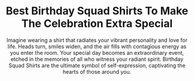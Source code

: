 ---
layout: post
title: Best Birthday Squad Shirts To Make The Celebration Extra Special
subtitle: Imagine wearing a shirt that radiates your vibrant personality and love for life. Heads turn, smiles widen, and the air fills with contagious energy as you enter the room. Your special day becomes an extraordinary event, etched in the memories of all who witness your radiant spirit. Birthday Squad Shirts are the ultimate symbol of self-expression, captivating the hearts of those around you.
header-img: "img/post/2023/09/copied/birthday-squad-shirts.jpg"
header-style: text
permalink: "/birthday-squad-shirts/"
catalog: true
tags:
  - Recipients 
  - Men
---    